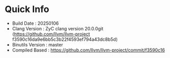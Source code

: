 # Quick Info
* Build Date : 20250106
* Clang Version : ZyC clang version 20.0.0git (https://github.com/llvm/llvm-project f3590c16da9e6bb5c3b22f4593ef794a43dc8b5d)
* Binutils Version : master
* Compiled Based : https://github.com/llvm/llvm-project/commit/f3590c16

